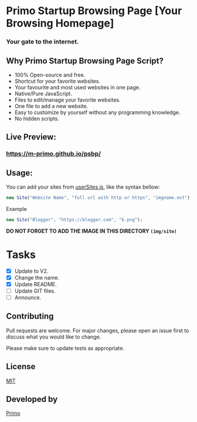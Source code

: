 # Primo Startup Browsing Page [Your Browsing Homepage]
### Your gate to the internet.

## Why Primo Startup Browsing Page Script?
- 100% Open-source and free.
- Shortcut for your favorite websites.
- Your favourite and most used websites in one page.
- Native/Pure JavaScript.
- Files to edit/manage your favorite websites.
- One file to add a new website.
- Easy to customize by yourself without any programming knowledge.
- No hidden scripts.

## Live Preview:
### https://m-primo.github.io/psbp/

## Usage:
You can add your sites from [userSites.js](userSites.js),
like the syntax bellow:
```javascript
new Site("Website Name", "full url with http or https", "imgname.ext");
```
Example
```javascript
new Site("Blogger", "https://blogger.com", "b.png");
```
**DO NOT FORGET TO ADD THE IMAGE IN THIS DIRECTORY `(img/site)`**

# Tasks
- [x] Update to V2.
- [x] Change the name.
- [x] Update README.
- [ ] Update GIT files.
- [ ] Announce.

## Contributing
Pull requests are welcome. For major changes, please open an issue first to discuss what you would like to change.

Please make sure to update tests as appropriate.

## License
[MIT](https://choosealicense.com/licenses/mit/)

## Developed by
[Primo](https://mp-primo.blogspot.com/primo)
